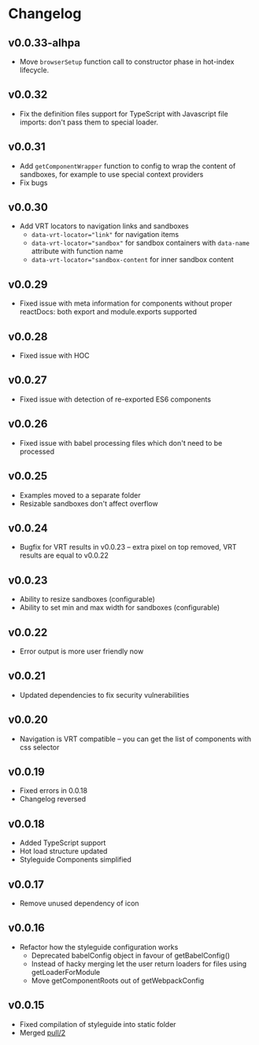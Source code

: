 # Changelog

## v0.0.33-alhpa
* Move `browserSetup` function call to constructor phase in hot-index lifecycle.

## v0.0.32
* Fix the definition files support for TypeScript with Javascript file imports: don't pass them to special loader.

## v0.0.31
* Add `getComponentWrapper` function to config to wrap the content of sandboxes, for example to use special context providers
* Fix bugs

## v0.0.30
* Add VRT locators to navigation links and sandboxes
    * `data-vrt-locator="link"` for navigation items
    * `data-vrt-locator="sandbox"` for sandbox containers with `data-name` attribute with function name
    * `data-vrt-locator="sandbox-content` for inner sandbox content

## v0.0.29
* Fixed issue with meta information for components without proper reactDocs: both export and module.exports supported

## v0.0.28
* Fixed issue with HOC

## v0.0.27
* Fixed issue with detection of re-exported ES6 components

## v0.0.26
* Fixed issue with babel processing files which don't need to be processed

## v0.0.25
* Examples moved to a separate folder
* Resizable sandboxes don't affect overflow

## v0.0.24
* Bugfix for VRT results in v0.0.23 – extra pixel on top removed, VRT results are equal to v0.0.22

## v0.0.23
* Ability to resize sandboxes (configurable)
* Ability to set min and max width for sandboxes (configurable)

## v0.0.22
* Error output is more user friendly now

## v0.0.21
* Updated dependencies to fix security vulnerabilities

## v0.0.20
* Navigation is VRT compatible – you can get the list of components with css selector

## v0.0.19
* Fixed errors in 0.0.18
* Changelog reversed

## v0.0.18
* Added TypeScript support
* Hot load structure updated
* Styleguide Components simplified

## v0.0.17
* Remove unused dependency of icon

## v0.0.16
* Refactor how the styleguide configuration works
  * Deprecated babelConfig object in favour of getBabelConfig()
  * Instead of hacky merging let the user return loaders for files using getLoaderForModule
  * Move getComponentRoots out of getWebpackConfig

## v0.0.15
* Fixed compilation of styleguide into static folder
* Merged [pull/2](https://github.com/badoo/styleguide/pull/2)
